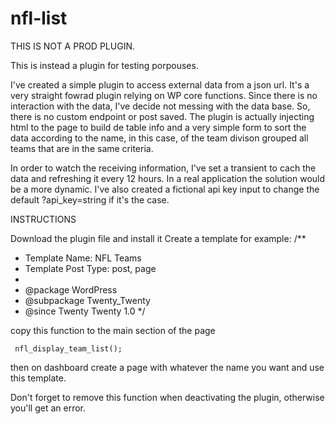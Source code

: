 # nfl-list

THIS IS NOT A PROD PLUGIN.

This is instead a plugin for testing porpouses.

I've created a simple plugin to access external data from a json url.
It's a very straight fowrad plugin relying on WP core functions.
Since there is no interaction with the data, I've decide not messing with the data base. So, there is no custom endpoint or post saved.
The plugin is actually injecting html to the page to build de table info and a very simple form to sort the data according to the name, in this case, of the team divison grouped all teams that are in the same criteria.

In order to watch the receiving information, I've set a transient to cach the data and refreshing it every 12 hours. In a real application the solution would be a more dynamic. I've also created a fictional api key input to change the default ?api_key=string if it's the case.


INSTRUCTIONS

Download the plugin file and install it
Create a template for example:
/**
 * Template Name: NFL Teams
 * Template Post Type: post, page
 *
 * @package WordPress
 * @subpackage Twenty_Twenty
 * @since Twenty Twenty 1.0
 */

copy this function to the main section of the page
      
   ` nfl_display_team_list();`
  
then on dashboard create a page with whatever the name you want and use this template.

Don't forget to remove this function when deactivating the plugin, otherwise you'll get an error.
   
   
 
   




